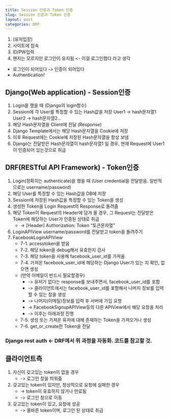 ```yaml
---
title: Session 인증과 Token 인증
slug: Session 인증과 Token 인증
layout: post
categories: DRF
---
```



1. (유저입장)
2. 사이트에 접속
3. ID/PW입력
4. 왠지는 모르지만 로그인이 유지됨 <- 이걸 로그인했다 라고 생각

- 로그인이 되어있다 -> 인증이 되어있다
- Authentication!

## Django(Web application) - Session인증

1. Login을 했을 때 (Django의 login함수)
2. Session에 각 User를 특정할 수 있는 Hash값을 저장
    User1 -> hash문자열1
    User2 -> hash문자열2…
3. 해당 Hash문자열을 Client에 전달 (Response)
4. Django Template에서는 해당 Hash문자열을 Cookie에 저장
5. 이후 Request에는 Cookie에 저장된 Hash문자열을 항상 보냄
6. Django는 전달받은 Hash문자열이 hash문자열1 일 경우, 현재 Request에 User1이 인증되어 있는것으로 취급


## DRF(RESTful API Framework) - Token인증

1. Login(정확히는 authenticate)을 했을 때 (User credential을 전달받음. 일반적으로는 username/password)
2. 해당 User를 특정할 수 있는 Hash값을 DB에 저장
3. Session에 저장된 Hash값을 특정할 수 있는 Token을 생성
4. 생성한 Token을 Login Request의 Response로 돌려줌
5. 해당 Token이 Request의 Header에 담겨 올 경우, 그 Request는 전달받은 Token에 해당하는 User가 인증된 상태로 취급
	- -> [Header] Authorization: Token “토큰문자열”
6. LoginAPIView
        username/password를 전달받고
        token을 돌려주기
7. FacebookLoginAPIView
	- 7-1. accesstoken을 받음
	- 7-2. 해당 token을 debug해서 유효한지 검사
	- 7-3. 해당 token을 사용해 facebook_user\_id를 가져옴
	- 7-4. 가져온 facebook\_user\_id에 해당하는 Django User가 있는 지 확인, 없으면 생성
	- (만약 이메일이 반드시 필요할경우)
		- -> 유저가 없다는 response를 보내주면서, facebook\_user\_id를 포함
		- -> 클라이언트에서는 facebook_user_id를 포함해서 나머지 정보를 입력할 수 있는 창을 생성
		- -> 나머지(이메일)정보를 입력 후 서버에 가입 요청
		- -> FacebookSignupAPIView등의 다른 APIView에서 해당 요청을 처리
		- -> 이후는 아래과정 진행
	- 7-5. 생성 또는 가져온 유저에 대해 존재하는 Token을 가져오거나 생성
	- 7-6. get\_or\_create한 Token을 전달

### Django rest auth <- DRF에서 위 과정을 자동화. 코드를 참고할 것.


## 클라이언트측

1. 자신이 갖고있는 token이 없을 경우
	- -> 로그인 창을 띄워줌
2. 갖고있는 token이 있지만, 정상적으로 요청에 실패한 경우
	- -> token이 유효하지 않거나 만료됨
	- -> 로그인 창으로 이동
3. 갖고있는 token이 있고, 요청에 성공
	- -> 올바른 token이며, 로그인 된 상태로 취급